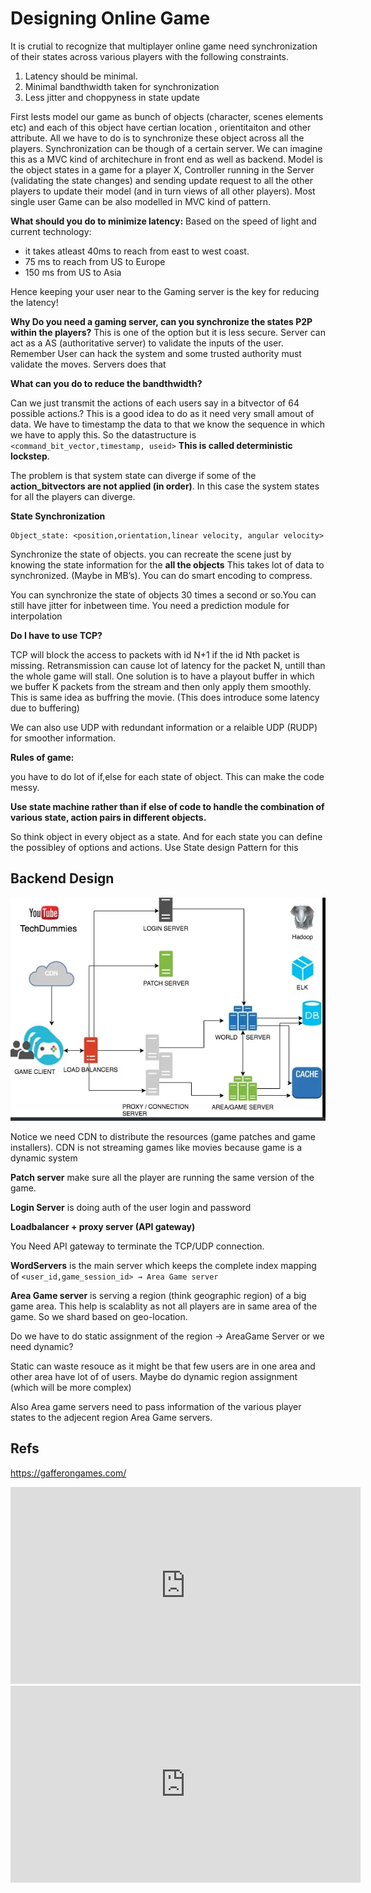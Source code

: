 # Designing Online Game

It is crutial to recognize that multiplayer online game need synchronization of their states across various players with the following constraints.

1. Latency should be minimal.
2. Minimal bandthwidth taken for synchronization
3. Less jitter and choppyness in state update

First lests model our game as bunch of objects (character, scenes elements etc) and each of this object have certian location , orientitaiton and other attribute. All we have to do is to synchronize these object across all the players. Synchronization can be though of a certain server. We can imagine this as a MVC kind of architechure in front end as well as backend. Model is the object states in a game for a player X, Controller running in the Server (validating the state changes) and sending update request to all the other players to update their model (and in turn views of all other players). Most single user Game can be also modelled in MVC kind of pattern.

**What should you do to minimize latency:**
Based on the speed of light and current technology:
- it takes atleast 40ms to reach from east to west coast.
- 75 ms to reach from US to Europe
- 150 ms from US to Asia

Hence keeping your user near to the Gaming server is the key for reducing the latency!

**Why Do you need a gaming server, can you synchronize the states P2P within the players?** This is one of the option but it is less secure. Server can act as a AS (authoritative server) to validate the inputs of the user. Remember User can hack the system and some trusted authority must validate the moves. Servers does that

**What can you do to reduce the bandthwidth?**

Can we just transmit the actions of each users say in a bitvector of 64 possible actions.? This is a good idea to do as it need very small amout of data. We have to timestamp the data to that we know the sequence in which we have to apply this. So the datastructure is `<command_bit_vector,timestamp, useid>` **This is called deterministic lockstep**.

The problem is that system state can diverge if some of the **action_bitvectors are not applied (in order)**. In this case the system states for all the players can diverge.


**State Synchronization**

```
Object_state: <position,orientation,linear velocity, angular velocity>
```

Synchronize the state of objects. you can recreate the scene just by knowing the state information for the **all the objects** This takes lot of data to synchronized. (Maybe in MB’s). You can do smart encoding to compress.

You can synchronize the state of objects 30 times a second or so.You can still have jitter for inbetween time. You need a prediction module for interpolation

**Do I have to use TCP?**

TCP will block the access to packets with id N+1 if the id Nth packet is missing. Retransmission can cause lot of latency for the packet N, untill than the whole game will stall. One solution is to have a playout buffer in which we buffer K packets from the stream and then only apply them smoothly. This is same idea as buffring the movie. (This does introduce some latency due to buffering)

We can also use UDP with redundant information or a relaible UDP (RUDP) for smoother information.

**Rules of game:**

you have to do lot of if,else for each state of object. This can make the code messy.

**Use state machine rather than if else of code to handle the combination of various state, action pairs in different objects.**

So think object in every object as a state. And for each state you can define the possibley of options and actions. Use State design Pattern for this

## Backend Design

![img](./be.png)

Notice we need CDN to distribute the resources (game patches and game installers). CDN is not streaming games like movies because game is a dynamic system

**Patch server** make sure all the player are running the same version of the game.

**Login Server** is doing auth of the user login and password

**Loadbalancer + proxy server (API gateway)**

You Need API gateway to terminate the TCP/UDP connection.

**WordServers** is the main server which keeps the complete index mapping of `<user_id,game_session_id> → Area Game server`

**Area Game server** is serving a region (think geographic region) of a big game area. This help is scalablity as not all players are in same area of the game. So we shard based on geo-location.

Do we have to do static assignment of the region → AreaGame Server or we need dynamic?

Static can waste resouce as it might be that few users are in one area and other area have lot of of users. Maybe do dynamic region assignment (which will be more complex)

Also Area game servers need to pass information of the various player states to the adjecent region Area Game servers.

## Refs

https://gafferongames.com/

<iframe width="560" height="315" src="https://www.youtube.com/embed/EU81tjgoKoI" title="YouTube video player" frameborder="0" allow="accelerometer; autoplay; clipboard-write; encrypted-media; gyroscope; picture-in-picture; web-share" allowfullscreen></iframe>


<iframe width="560" height="315" src="https://www.youtube.com/embed/K3Z1PY2vr3Q" title="YouTube video player" frameborder="0" allow="accelerometer; autoplay; clipboard-write; encrypted-media; gyroscope; picture-in-picture; web-share" allowfullscreen></iframe>